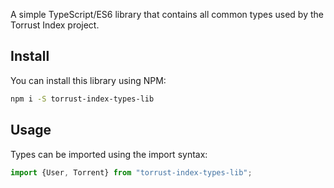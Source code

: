A simple TypeScript/ES6 library that contains all common types used by the Torrust Index project.

## Install

You can install this library using NPM:

```sh
npm i -S torrust-index-types-lib
```

## Usage

Types can be imported using the import syntax:

```js
import {User, Torrent} from "torrust-index-types-lib";
```
